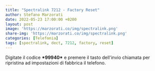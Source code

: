 ```yaml
---
title: "Spectralink 7212 - Factory Reset"
author: Stefano Marzorati
date: 2022-05-23 17:00:00 +0200
layout: post
image: 'https://marzorati.co/img/spectralink.png'
share-img: 'https://marzorati.co/img/spectralink.png'
categories: [Telefonia]
tags: [spectralink, dect, 7212, factory, reset]
---
```

Digitate il codice <b>&#42;99940&#42;</b> e premere il tasto dell'invio chiamata per ripristina ad impostazioni di fabbrica il telefono.   